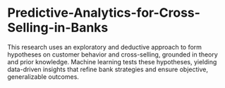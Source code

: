 # Predictive-Analytics-for-Cross-Selling-in-Banks
This research uses an exploratory and deductive approach to form hypotheses on customer behavior and cross-selling, grounded in theory and prior knowledge. Machine learning tests these hypotheses, yielding data-driven insights that refine bank strategies and ensure objective, generalizable outcomes.
